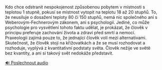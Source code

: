 
Kdo chce odstranit nespokojenost způsobenou pobytem v místnosti s teplotou 1 stupně, pokusí se místnost vytopit na teplotu 18 až 20 stupňů. To, že neusiluje o dosažení teploty 80 či 150 stupňů, nemá nic společného ani s Weberovým-Fechnerovým zákonem, ani s psychologií. Jediné, co může psychologie pro vysvětlení tohoto faktu udělat, je prokázat, že člověk v principu preferuje zachování života a zdraví před smrtí a nemocí. Praxeologii zajímá pouze to, že jednající člověk volí mezi alternativami. Skutečnost, že člověk stojí na křižovatkách a že se musí rozhodovat a rozhoduje, vyplývá z kvantitativní podstaty světa. Člověk nežije ve světě bez kvantity, a ani si takový svět nedokáže představit.

[🔊 Poslechnout audio](/data/7-paragraphs/audio/chapter_31/para_007-Kdo-chce-odstranit-nespokojenost-zpsobenou-pobyte.mp3)
